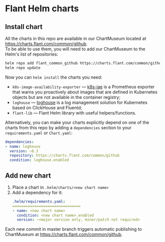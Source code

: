 # Flant Helm charts

## Install chart

All the charts in this repo are available in our ChartMuseum located at https://charts.flant.com/common/github. \
To be able to use them, you will need to add our ChartMuseum to the Helm's list of repositories:

```bash
helm repo add flant_common_github https://charts.flant.com/common/github
helm repo update
```

Now you can `helm install` the charts you need:

* `k8s-image-availability-exporter` — [k8s-iae](https://github.com/flant/k8s-image-availability-exporter) is a Prometheus exporter that warns you proactively about images that are defined in Kubernetes objects but are not available in the container registry;
* `loghouse` — [loghouse](https://github.com/flant/loghouse) is a log management solution for Kubernetes based on ClickHouse and Fluentd;
* `flant-lib` — Flant Helm library with useful helpers/functions.

Alternatively, you can make your charts explicitly depend on one of the charts from this repo by adding a `dependencies` section to your `requirements.yaml` or `Chart.yaml`:

```yaml
dependencies:
- name: loghouse
  version: ~0.3
  repository: https://charts.flant.com/common/github
  condition: loghouse.enabled
```

## Add new chart

1. Place a chart in `.helm/charts/<new chart name>`
2. Add a dependency for it:
    ```yaml
    .helm/requirements.yaml:
    ===============================
    - name: <new chart name>
      condition: <new chart name>.enabled
      version: ~<major version only, minor/patch not required>
    ```

Each new commit in master branch triggers automatic publishing to ChartMuseum at https://charts.flant.com/common/github.

